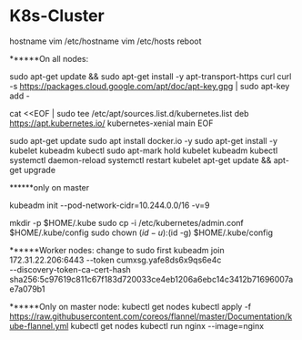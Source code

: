 # K8s-Cluster

hostname
vim /etc/hostname
vim /etc/hosts
reboot

******On all nodes:

sudo apt-get update && sudo apt-get install -y apt-transport-https curl
curl -s https://packages.cloud.google.com/apt/doc/apt-key.gpg | sudo apt-key add -


cat <<EOF | sudo tee /etc/apt/sources.list.d/kubernetes.list
deb https://apt.kubernetes.io/ kubernetes-xenial main
EOF

sudo apt-get update
sudo apt install docker.io -y
sudo apt-get install -y kubelet kubeadm kubectl
sudo apt-mark hold kubelet kubeadm kubectl
systemctl daemon-reload
systemctl restart kubelet
apt-get update && apt-get upgrade


******only on master
 
kubeadm init --pod-network-cidr=10.244.0.0/16 -v=9

mkdir -p $HOME/.kube
sudo cp -i /etc/kubernetes/admin.conf $HOME/.kube/config
sudo chown $(id -u):$(id -g) $HOME/.kube/config

******Worker nodes: change to sudo first
kubeadm join 172.31.22.206:6443 --token cumxsg.yafe8ds6x9qs6e4c \
    --discovery-token-ca-cert-hash sha256:5c97619c811c67f183d720033ce4eb1206a6ebc14c3412b71696007ae7a079b1

******Only on master node:
kubectl get nodes
kubectl apply -f https://raw.githubusercontent.com/coreos/flannel/master/Documentation/kube-flannel.yml
kubectl get nodes
kubectl run nginx --image=nginx
